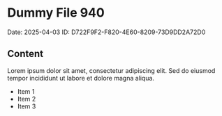 # Dummy File 940

Date: 2025-04-03
ID: D722F9F2-F820-4E60-8209-73D9DD2A72D0

## Content

Lorem ipsum dolor sit amet, consectetur adipiscing elit.
Sed do eiusmod tempor incididunt ut labore et dolore magna aliqua.

* Item 1
* Item 2
* Item 3
